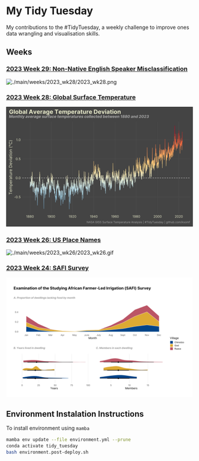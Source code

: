 # My Tidy Tuesday

My contributions to the #TidyTuesday, a weekly challenge to improve ones data wrangling and visualisation skills.

## Weeks

### [2023 Week 29: Non-Native English Speaker Misclassification](https://github.com/ksomf/tidy_tuesday/tree/main/weeks/2023_wk28)

![./main/weeks/2023_wk28/2023_wk28.png](https://raw.githubusercontent.com/ksomf/tidy_tuesday/main/weeks/2023_wk28/2023_wk28.svg)

### [2023 Week 28: Global Surface Temperature](https://github.com/ksomf/tidy_tuesday/tree/main/weeks/2023_wk28)

![./main/weeks/2023_wk28/2023_wk28.png](https://raw.githubusercontent.com/ksomf/tidy_tuesday/main/weeks/2023_wk28/2023_wk28.png)

### [2023 Week 26: US Place Names](https://github.com/ksomf/tidy_tuesday/tree/main/weeks/2023_wk26)

![./main/weeks/2023_wk26/2023_wk26.gif](https://raw.githubusercontent.com/ksomf/tidy_tuesday/main/weeks/2023_wk26/2023_wk26.gif)

### [2023 Week 24: SAFI Survey](https://github.com/ksomf/tidy_tuesday/tree/main/weeks/2023_wk24)

![./main/weeks/2023_wk24/2023_wk24.svg](https://raw.githubusercontent.com/ksomf/tidy_tuesday/main/weeks/2023_wk24/2023_wk24.svg)

## Environment Instalation Instructions

To install environment using `mamba`
``` bash
mamba env update --file environment.yml --prune
conda activate tidy_tuesday
bash environment.post-deploy.sh
```
